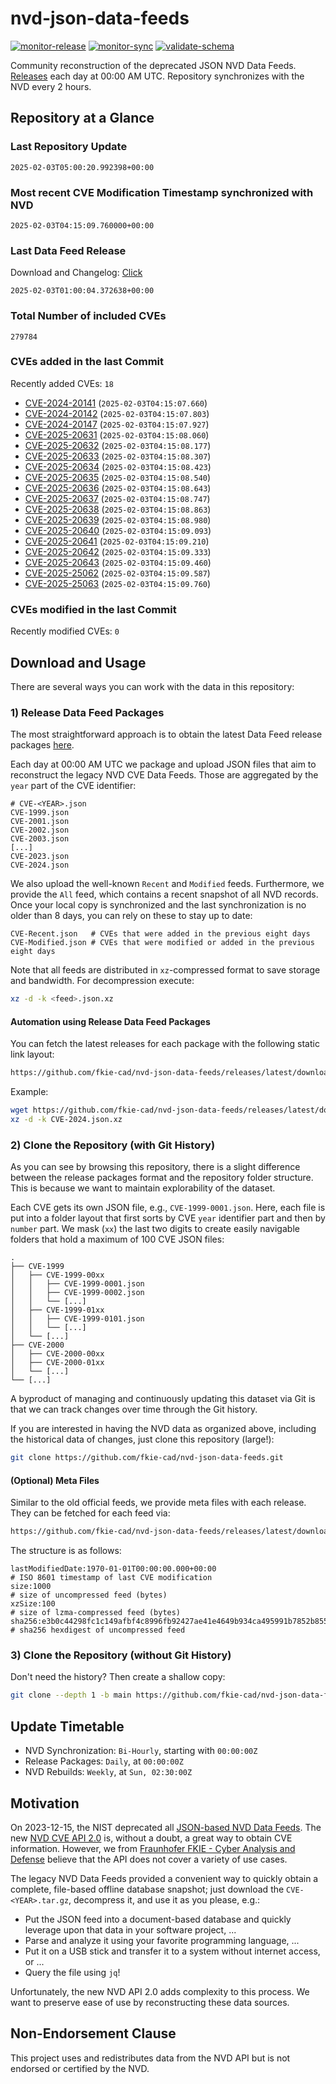 # nvd-json-data-feeds

[![monitor-release](https://github.com/fkie-cad/nvd-json-data-feeds/actions/workflows/monitor_release.yml/badge.svg)](https://github.com/fkie-cad/nvd-json-data-feeds/actions/workflows/monitor_release.yml)
[![monitor-sync](https://github.com/fkie-cad/nvd-json-data-feeds/actions/workflows/monitor_sync.yml/badge.svg)](https://github.com/fkie-cad/nvd-json-data-feeds/actions/workflows/monitor_sync.yml)
[![validate-schema](https://github.com/fkie-cad/nvd-json-data-feeds/actions/workflows/validate_schema.yml/badge.svg)](https://github.com/fkie-cad/nvd-json-data-feeds/actions/workflows/validate_schema.yml)

Community reconstruction of the deprecated JSON NVD Data Feeds.
[Releases](https://github.com/fkie-cad/nvd-json-data-feeds/releases/latest) each day at 00:00 AM UTC.
Repository synchronizes with the NVD every 2 hours.

## Repository at a Glance

### Last Repository Update

```plain
2025-02-03T05:00:20.992398+00:00
```

### Most recent CVE Modification Timestamp synchronized with NVD

```plain
2025-02-03T04:15:09.760000+00:00
```

### Last Data Feed Release

Download and Changelog: [Click](https://github.com/fkie-cad/nvd-json-data-feeds/releases/latest)

```plain
2025-02-03T01:00:04.372638+00:00
```

### Total Number of included CVEs

```plain
279784
```

### CVEs added in the last Commit

Recently added CVEs: `18`

- [CVE-2024-20141](CVE-2024/CVE-2024-201xx/CVE-2024-20141.json) (`2025-02-03T04:15:07.660`)
- [CVE-2024-20142](CVE-2024/CVE-2024-201xx/CVE-2024-20142.json) (`2025-02-03T04:15:07.803`)
- [CVE-2024-20147](CVE-2024/CVE-2024-201xx/CVE-2024-20147.json) (`2025-02-03T04:15:07.927`)
- [CVE-2025-20631](CVE-2025/CVE-2025-206xx/CVE-2025-20631.json) (`2025-02-03T04:15:08.060`)
- [CVE-2025-20632](CVE-2025/CVE-2025-206xx/CVE-2025-20632.json) (`2025-02-03T04:15:08.177`)
- [CVE-2025-20633](CVE-2025/CVE-2025-206xx/CVE-2025-20633.json) (`2025-02-03T04:15:08.307`)
- [CVE-2025-20634](CVE-2025/CVE-2025-206xx/CVE-2025-20634.json) (`2025-02-03T04:15:08.423`)
- [CVE-2025-20635](CVE-2025/CVE-2025-206xx/CVE-2025-20635.json) (`2025-02-03T04:15:08.540`)
- [CVE-2025-20636](CVE-2025/CVE-2025-206xx/CVE-2025-20636.json) (`2025-02-03T04:15:08.643`)
- [CVE-2025-20637](CVE-2025/CVE-2025-206xx/CVE-2025-20637.json) (`2025-02-03T04:15:08.747`)
- [CVE-2025-20638](CVE-2025/CVE-2025-206xx/CVE-2025-20638.json) (`2025-02-03T04:15:08.863`)
- [CVE-2025-20639](CVE-2025/CVE-2025-206xx/CVE-2025-20639.json) (`2025-02-03T04:15:08.980`)
- [CVE-2025-20640](CVE-2025/CVE-2025-206xx/CVE-2025-20640.json) (`2025-02-03T04:15:09.093`)
- [CVE-2025-20641](CVE-2025/CVE-2025-206xx/CVE-2025-20641.json) (`2025-02-03T04:15:09.210`)
- [CVE-2025-20642](CVE-2025/CVE-2025-206xx/CVE-2025-20642.json) (`2025-02-03T04:15:09.333`)
- [CVE-2025-20643](CVE-2025/CVE-2025-206xx/CVE-2025-20643.json) (`2025-02-03T04:15:09.460`)
- [CVE-2025-25062](CVE-2025/CVE-2025-250xx/CVE-2025-25062.json) (`2025-02-03T04:15:09.587`)
- [CVE-2025-25063](CVE-2025/CVE-2025-250xx/CVE-2025-25063.json) (`2025-02-03T04:15:09.760`)


### CVEs modified in the last Commit

Recently modified CVEs: `0`



## Download and Usage

There are several ways you can work with the data in this repository:

### 1) Release Data Feed Packages

The most straightforward approach is to obtain the latest Data Feed release packages [here](https://github.com/fkie-cad/nvd-json-data-feeds/releases/latest).

Each day at 00:00 AM UTC we package and upload JSON files that aim to reconstruct the legacy NVD CVE Data Feeds.
Those are aggregated by the `year` part of the CVE identifier:

```
# CVE-<YEAR>.json
CVE-1999.json
CVE-2001.json
CVE-2002.json
CVE-2003.json
[...]
CVE-2023.json
CVE-2024.json
```

We also upload the well-known `Recent` and `Modified` feeds.
Furthermore, we provide the `All` feed, which contains a recent snapshot of all NVD records.
Once your local copy is synchronized and the last synchronization is no older than 8 days, you can rely on these to stay up to date:

```plain
CVE-Recent.json   # CVEs that were added in the previous eight days
CVE-Modified.json # CVEs that were modified or added in the previous eight days
```

Note that all feeds are distributed in `xz`-compressed format to save storage and bandwidth.
For decompression execute:

```sh
xz -d -k <feed>.json.xz
```

#### Automation using Release Data Feed Packages

You can fetch the latest releases for each package with the following static link layout:

```sh
https://github.com/fkie-cad/nvd-json-data-feeds/releases/latest/download/CVE-<YEAR>.json.xz
```

Example:

```sh
wget https://github.com/fkie-cad/nvd-json-data-feeds/releases/latest/download/CVE-2024.json.xz
xz -d -k CVE-2024.json.xz
```

### 2) Clone the Repository (with Git History)

As you can see by browsing this repository, there is a slight difference between the release packages format and the repository folder structure.
This is because we want to maintain explorability of the dataset.

Each CVE gets its own JSON file, e.g., `CVE-1999-0001.json`.
Here, each file is put into a folder layout that first sorts by CVE `year` identifier part and then by `number` part.
We mask (`xx`) the last two digits to create easily navigable folders that hold a maximum of 100 CVE JSON files:

```plain
.
├── CVE-1999
│   ├── CVE-1999-00xx
│   │   ├── CVE-1999-0001.json
│   │   ├── CVE-1999-0002.json
│   │   └── [...]
│   ├── CVE-1999-01xx
│   │   ├── CVE-1999-0101.json
│   │   └── [...]
│   └── [...]
├── CVE-2000
│   ├── CVE-2000-00xx
│   ├── CVE-2000-01xx
│   └── [...]
└── [...]
```

A byproduct of managing and continuously updating this dataset via Git is that we can track changes over time through the Git history.

If you are interested in having the NVD data as organized above, including the historical data of changes, just clone this repository (large!):

```sh
git clone https://github.com/fkie-cad/nvd-json-data-feeds.git
```

#### (Optional) Meta Files

Similar to the old official feeds, we provide meta files with each release. They can be fetched for each feed via:

```sh
https://github.com/fkie-cad/nvd-json-data-feeds/releases/latest/download/CVE-<YEAR>.meta
```

The structure is as follows:

```plain
lastModifiedDate:1970-01-01T00:00:00.000+00:00                          # ISO 8601 timestamp of last CVE modification
size:1000                                                               # size of uncompressed feed (bytes)
xzSize:100                                                              # size of lzma-compressed feed (bytes)
sha256:e3b0c44298fc1c149afbf4c8996fb92427ae41e4649b934ca495991b7852b855 # sha256 hexdigest of uncompressed feed
```

### 3) Clone the Repository (without Git History)

Don't need the history? Then create a shallow copy:

```sh
git clone --depth 1 -b main https://github.com/fkie-cad/nvd-json-data-feeds.git
```


## Update Timetable

* NVD Synchronization: `Bi-Hourly`, starting with `00:00:00Z`
* Release Packages: `Daily`, at `00:00:00Z`
* NVD Rebuilds: `Weekly`, at `Sun, 02:30:00Z`


## Motivation

On 2023-12-15, the NIST deprecated all [JSON-based NVD Data Feeds](https://nvd.nist.gov/vuln/data-feeds#divRetirementBanner-1).
The new [NVD CVE API 2.0](https://nvd.nist.gov/developers/vulnerabilities) is, without a doubt, a great way to obtain CVE information.
However, we from [Fraunhofer FKIE - Cyber Analysis and Defense](https://www.fkie.fraunhofer.de/en/departments/cad.html) believe that the API does not cover a variety of use cases.

The legacy NVD Data Feeds provided a convenient way to quickly obtain a complete, file-based offline database snapshot; just download the `CVE-<YEAR>.tar.gz`, decompress it, and use it as you please, e.g.:

- Put the JSON feed into a document-based database and quickly leverage upon that data in your software project, ...
- Parse and analyze it using your favorite programming language, ...
- Put it on a USB stick and transfer it to a system without internet access, or ...
- Query the file using `jq`!

Unfortunately, the new NVD API 2.0 adds complexity to this process.
We want to preserve ease of use by reconstructing these data sources.

## Non-Endorsement Clause

This project uses and redistributes data from the NVD API but is not endorsed or certified by the NVD.